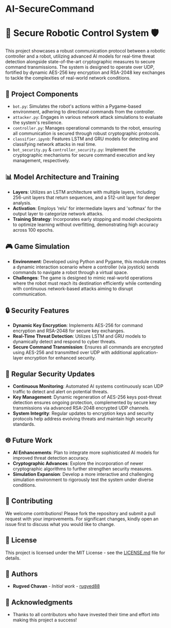 # AI-SecureCommand

# 🤖 Secure Robotic Control System 🛡️

This project showcases a robust communication protocol between a robotic controller and a robot, utilizing advanced AI models for real-time threat detection alongside state-of-the-art cryptographic measures to secure command transmissions. The system is designed to operate over UDP, fortified by dynamic AES-256 key encryption and RSA-2048 key exchanges to tackle the complexities of real-world network conditions.

## 🚀 Project Components

- `bot.py`: Simulates the robot's actions within a Pygame-based environment, adhering to directional commands from the controller.
- `attacker.py`: Engages in various network attack simulations to evaluate the system's resilience.
- `controller.py`: Manages operational commands to the robot, ensuring all communication is secured through robust cryptographic protocols.
- `classifier.ipynb`: Features LSTM and GRU models for detecting and classifying network attacks in real time.
- `bot_security.py` & `controller_security.py`: Implement the cryptographic mechanisms for secure command execution and key management, respectively.

## 📊 Model Architecture and Training

- **Layers**: Utilizes an LSTM architecture with multiple layers, including 256-unit layers that return sequences, and a 512-unit layer for deeper analysis.
- **Activation**: Employs 'relu' for intermediate layers and 'softmax' for the output layer to categorize network attacks.
- **Training Strategy**: Incorporates early stopping and model checkpoints to optimize learning without overfitting, demonstrating high accuracy across 100 epochs.

## 🎮 Game Simulation

- **Environment**: Developed using Python and Pygame, this module creates a dynamic interaction scenario where a controller (via joystick) sends commands to navigate a robot through a virtual space.
- **Challenges**: The game is designed to mimic real-world operations where the robot must reach its destination efficiently while contending with continuous network-based attacks aiming to disrupt communication.

## 🔒 Security Features

- **Dynamic Key Encryption**: Implements AES-256 for command encryption and RSA-2048 for secure key exchanges.
- **Real-Time Threat Detection**: Utilizes LSTM and GRU models to dynamically detect and respond to cyber threats.
- **Secure Command Transmission**: Ensures all commands are encrypted using AES-256 and transmitted over UDP with additional application-layer encryption for enhanced security.

## 🔄 Regular Security Updates

- **Continuous Monitoring**: Automated AI systems continuously scan UDP traffic to detect and alert on potential threats.
- **Key Management**: Dynamic regeneration of AES-256 keys post-threat detection ensures ongoing protection, complemented by secure key transmissions via advanced RSA-2048 encrypted UDP channels.
- **System Integrity**: Regular updates to encryption keys and security protocols help address evolving threats and maintain high security standards.

## 🌐 Future Work

- **AI Enhancements**: Plan to integrate more sophisticated AI models for improved threat detection accuracy.
- **Cryptographic Advances**: Explore the incorporation of newer cryptographic algorithms to further strengthen security measures.
- **Simulation Expansion**: Develop a more interactive and challenging simulation environment to rigorously test the system under diverse conditions.

## 🤝 Contributing

We welcome contributions! Please fork the repository and submit a pull request with your improvements. For significant changes, kindly open an issue first to discuss what you would like to change.

## 📜 License

This project is licensed under the MIT License - see the [LICENSE.md](LICENSE) file for details.

## 👥 Authors

- **Rugved Chavan** - *Initial work* - [rugved88](https://github.com/rugved88)

## 💖 Acknowledgments

- Thanks to all contributors who have invested their time and effort into making this project a success!

